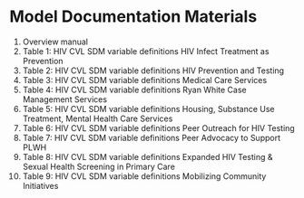 # Model Documentation Materials 

1. Overview manual
2. Table 1: HIV CVL SDM variable definitions HIV Infect Treatment as Prevention
3. Table 2: HIV CVL SDM variable definitions HIV Prevention and Testing
4. Table 3: HIV CVL SDM variable definitions Medical Care Services
5. Table 4: HIV CVL SDM variable definitions Ryan White Case Management Services
6. Table 5: HIV CVL SDM variable definitions Housing, Substance Use Treatment, Mental Health Care Services
7. Table 6: HIV CVL SDM variable definitions Peer Outreach for HIV Testing
8. Table 7: HIV CVL SDM variable definitions Peer Advocacy to Support PLWH
9. Table 8: HIV CVL SDM variable definitions Expanded HIV Testing & Sexual Health Screening in Primary Care 
10. Table 9: HIV CVL SDM variable definitions Mobilizing Community Initiatives
